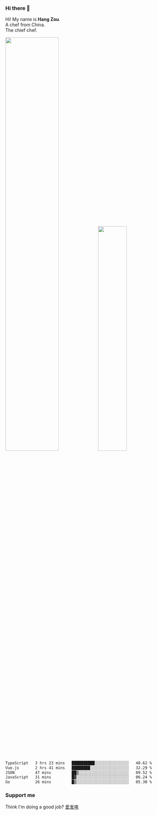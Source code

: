 ### Hi there 👋

Hi! My name is **Hang Zou**.  
A chef from China.  
The chief chef.

<img align="" width="57.5%" src="https://github-readme-stats.vercel.app/api?username=zouhangwithsweet&hide_title=true&hide_border=true&show_icons=true&include_all_commits=true&line_height=21" /><img align="" width="42.4%" src="https://github-readme-stats.vercel.app/api/top-langs/?username=zouhangwithsweet&hide_title=true&hide_border=true&layout=compact" />

<!--START_SECTION:waka-->

```txt
TypeScript   3 hrs 23 mins   ██████████░░░░░░░░░░░░░░░   40.62 %
Vue.js       2 hrs 41 mins   ████████░░░░░░░░░░░░░░░░░   32.29 %
JSON         47 mins         ██▒░░░░░░░░░░░░░░░░░░░░░░   09.52 %
JavaScript   31 mins         █▓░░░░░░░░░░░░░░░░░░░░░░░   06.24 %
Go           26 mins         █▒░░░░░░░░░░░░░░░░░░░░░░░   05.30 %
```

<!--END_SECTION:waka-->

### Support me

Think I'm doing a good job? [爱发电](https://afdian.net/@zouhangsweet)
